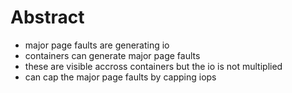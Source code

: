 Abstract
========
* major page faults are generating io
* containers can generate major page faults
* these are visible accross containers but the io is not multiplied
* can cap the major page faults by capping iops
